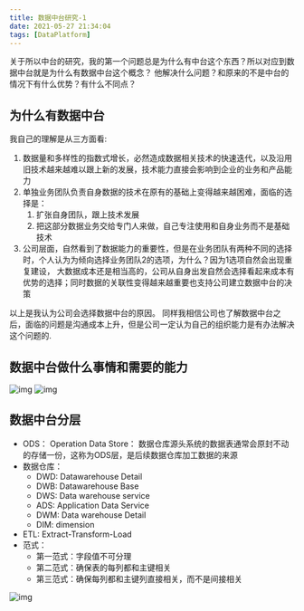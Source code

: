 ```yaml
---
title: 数据中台研究-1
date: 2021-05-27 21:34:04
tags: [DataPlatform]
---
```


关于所以中台的研究，我的第一个问题总是为什么有中台这个东西？所以对应到数据中台就是为什么有数据中台这个概念？
他解决什么问题？和原来的不是中台的情况下有什么优势？有什么不同点？

## 为什么有数据中台

我自己的理解是从三方面看:
1. 数据量和多样性的指数式增长，必然造成数据相关技术的快速迭代，以及沿用旧技术越来越难以跟上新的发展，技术能力直接会影响到企业的业务和产品能力
2. 单独业务团队负责自身数据的技术在原有的基础上变得越来越困难，面临的选择是：
   1. 扩张自身团队，跟上技术发展
   2. 把这部分数据业务交给专门人来做，自己专注使用和自身业务而不是基础技术
3. 公司层面，自然看到了数据能力的重要性，但是在业务团队有两种不同的选择时，个人认为为倾向选择业务团队2的选项，为什么？因为1选项自然会出现重复建设，
   大数据成本还是相当高的，公司从自身出发自然会选择看起来成本有优势的选择；同时数据的关联性变得越来越重要也支持公司建立数据中台的决策

以上是我认为公司会选择数据中台的原因。 同样我相信公司也了解数据中台之后，面临的问题是沟通成本上升，但是公司一定认为自己的组织能力是有办法解决这个问题的.

## 数据中台做什么事情和需要的能力

![img](https://pic4.zhimg.com/80/v2-62e4ca86b5cc1ca51e99bd115d460e6f_720w.jpg)
![img](https://pic3.zhimg.com/80/v2-8ad4211766ba27220a14212a11186a42_720w.jpg)


## 数据中台分层

- ODS： Operation Data Store： 数据仓库源头系统的数据表通常会原封不动的存储一份，这称为ODS层，是后续数据仓库加工数据的来源
- 数据仓库：
  - DWD: Datawarehouse Detail
  - DWB: Datawarehouse Base
  - DWS: Data warehouse service
  - ADS: Application Data Service
  - DWM: Data warehouse Detail
  - DIM: dimension
- ETL: Extract-Transform-Load
- 范式： 
  - 第一范式：字段值不可分理
  - 第二范式：确保表的每列都和主键相关
  - 第三范式：确保每列都和主键列直接相关，而不是间接相关

![img](https://i2.wp.com/img-blog.csdnimg.cn/20200629174843500.png?x-oss-process=image/watermark,type_ZmFuZ3poZW5naGVpdGk,shadow_10,text_aHR0cHM6Ly9ibG9nLmNzZG4ubmV0L2hlbGxvX2phdmFfbGNs,size_16,color_FFFFFF,t_70)